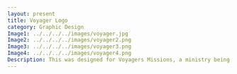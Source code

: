 ```yaml
---
layout: present
title: Voyager Logo
category: Graphic Design
Image1: ../../../../images/voyager.jpg
Image2: ../../../../images/voyager2.png
Image3: ../../../../images/voyager3.png
Image4: ../../../../images/voyager4.png
Description: This was designed for Voyagers Missions, a ministry being developed by me and two of my close friends. The ministry lies around traveling to popular hiking trails, to minister to people we meet along the trails. The logo went through multiple different phases, and have settled on this. The logo encapsulates the idea of the ministry as a whole.
---
```

